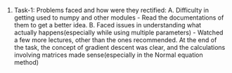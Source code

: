 1. Task-1:
  Problems faced and how were they rectified:
    A. Difficulty in getting used to numpy and other modules - Read the documentations of them to get a better idea.
    B. Faced issues in understanding what actually happens(especially while using multiple parameters) - Watched a few more                         lectures, other than the ones recommended.
  At the end of the task, the concept of gradient descent was clear, and the calculations involving matrices made sense(especially in the Normal equation method)
